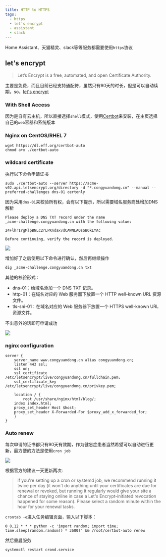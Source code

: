 ```yaml
---
title: HTTP to HTTPS
tags:
  - https
  - let's encrypt
  - assistant
  - slack
---
```


Home Assistant、天猫精灵、slack等等服务都需要使用`https`协议

## let's encrypt

> Let’s Encrypt is a free, automated, and open Certificate Authority.

主要是免费，而且目前已经支持通配符，虽然只有90天的时长，但是可以自动续期，so，[let's encrypt](https://letsencrypt.org/getting-started/)

### With Shell Access

因为是自有云主机，所以直接选择`shell`模式，使用[Certbot](https://certbot.eff.org/)来安装，在主页选择自己的`web`容器和系统版本

### Nginx on CentOS/RHEL 7

```
wget https://dl.eff.org/certbot-auto
chmod a+x ./certbot-auto
```
<!-- more -->
### wildcard certificate

执行以下命令申请证书

```
sudo ./certbot-auto --server https://acme-v02.api.letsencrypt.org/directory -d "*.congyuandong.cn" --manual --preferred-challenges dns-01 certonly
```

因为采用`dns-01`来校验所有权，会有以下提示，所以需要域名服务商处增加DNS解析

```
Please deploy a DNS TXT record under the name
_acme-challenge.congyuandong.cn with the following value:

24FlhrIrgMlpBNLc2rLPKndaxvdCAWNLAQsSBOkLYAc

Before continuing, verify the record is deployed.
```

![](http://p8uxj765t.bkt.clouddn.com/15264471281902.jpg)

增加好了之后使用以下命令进行确认，然后再继续操作

```
dig _acme-challenge.congyuandong.cn txt
```

其他的校验形式：

* dns-01：给域名添加一个 DNS TXT 记录。
* http-01：在域名对应的 Web 服务器下放置一个 HTTP well-known URL 资源文件。
* tls-sni-01：在域名对应的 Web 服务器下放置一个 HTTPS well-known URL 资源文件。

不出意外的话即可申请成功

![](http://p8uxj765t.bkt.clouddn.com/15264475937788.jpg)

### nginx configuration

```
server {
    server_name www.congyuandong.cn alias congyuandong.cn;
    listen 443 ssl;
    ssl on;
    ssl_certificate /etc/letsencrypt/live/congyuandong.cn/fullchain.pem;
    ssl_certificate_key /etc/letsencrypt/live/congyuandong.cn/privkey.pem;

    location / {
    	root /usr/share/nginx/html/blog/;
	index index.html;
	proxy_set_header Host $host;
	proxy_set_header X-Forwarded-For $proxy_add_x_forwarded_for;
    }
}
```

### Auto renew

每次申请的证书都只有90天有效期，作为健忘症患者当然希望可以自动进行更新，最方便的方法是使用`cron job`

![](http://p8uxj765t.bkt.clouddn.com/15265332899858.jpg)

根据官方的建议一天更新两次:

> if you're setting up a cron or systemd job, we recommend running it twice per day (it won't do anything until your certificates are due for renewal or revoked, but running it regularly would give your site a chance of staying online in case a Let's Encrypt-initiated revocation happened for some reason). Please select a random minute within the hour for your renewal tasks.

`crontab -e`进入任务编辑页面，输入以下脚本：

``` shell
0 0,12 * * * python -c 'import random; import time; time.sleep(random.random() * 3600)' && /root/certbot-auto renew 
```

然后重启服务

```
systemctl restart crond.service
```




